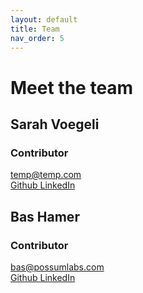 ```yaml
---
layout: default
title: Team
nav_order: 5
---
```

# Meet the team

## Sarah Voegeli
### Contributor
<a href="mailto:temp@temp.com"><span class="iconify" data-icon="mdi-email" data-inline="false"></span>temp@temp.com</a>  
[Github <span class="iconify" data-icon="mdi-github" data-inline="false"></span>](https://github.com/svoegeli)
[LinkedIn <span class="iconify" data-icon="mdi-linkedin" data-inline="false"></span>](https://www.linkedin.com/in/sarahvoegeli/)



## Bas Hamer
### Contributor
<a href="mailto:bas@possumlabs.com"><span class="iconify" data-icon="mdi-email" data-inline="false"></span>bas@possumlabs.com</a>  
[Github <span class="iconify" data-icon="mdi-github" data-inline="false"></span>](https://github.com/BasHamer)
[LinkedIn <span class="iconify" data-icon="mdi-linkedin" data-inline="false"></span>](https://www.linkedin.com/in/bashamer/)
